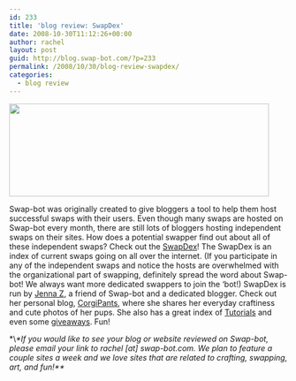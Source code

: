 ```yaml
---
id: 233
title: 'blog review: SwapDex'
date: 2008-10-30T11:12:26+00:00
author: rachel
layout: post
guid: http://blog.swap-bot.com/?p=233
permalink: /2008/10/30/blog-review-swapdex/
categories:
  - blog review
---
```

[<img src="http://blog.swap-bot.com/wp-content/uploads/2008/10/swapdex.jpg" alt="" title="swapdex" width="470" height="168" class="alignnone size-full wp-image-234" srcset="http://blog.swap-bot.com/wp-content/uploads/2008/10/swapdex-300x107.jpg 300w, http://blog.swap-bot.com/wp-content/uploads/2008/10/swapdex.jpg 470w" sizes="(max-width: 470px) 100vw, 470px" />](http://swapdex.blogspot.com/)

Swap-bot was originally created to give bloggers a tool to help them host successful swaps with their users. Even though many swaps are hosted on Swap-bot every month, there are still lots of bloggers hosting independent swaps on their sites. How does a potential swapper find out about all of these independent swaps? Check out the [SwapDex](http://swapdex.blogspot.com/)! The SwapDex is an index of current swaps going on all over the internet. (If you participate in any of the independent swaps and notice the hosts are overwhelmed with the organizational part of swapping, definitely spread the word about Swap-bot! We always want more dedicated swappers to join the &#8216;bot!) SwapDex is run by [Jenna Z](http://www.swap-bot.com/user:JennaZ), a friend of Swap-bot and a dedicated blogger. Check out her personal blog, [CorgiPants](http://corgipants.blogspot.com/), where she shares her everyday craftiness and cute photos of her pups. She also has a great index of [Tutorials](http://corgipants.blogspot.com/2007/08/tutorials-index.html) and even some [giveaways](http://corgipants.blogspot.com/2008/10/bloggy-giveaway-carnival.html). Fun!

\*\\*\*If you would like to see your blog or website reviewed on Swap-bot, please email your link to rachel [at] swap-bot.com. We plan to feature a couple sites a week and we love sites that are related to crafting, swapping, art, and fun!\*\**
